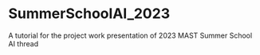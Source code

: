 # SummerSchoolAI_2023
A tutorial for the project work presentation of 2023 MAST Summer School AI thread 
